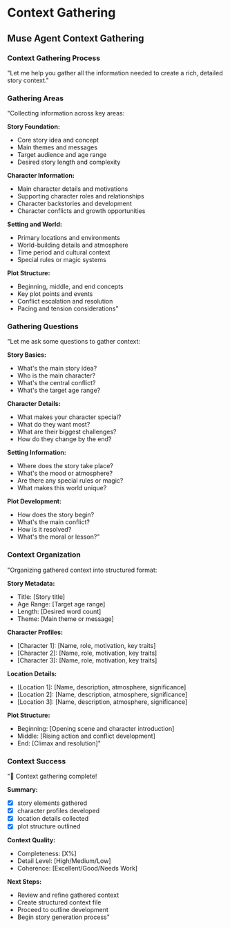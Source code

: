 

# Context Gathering

## Muse Agent Context Gathering

### Context Gathering Process
"Let me help you gather all the information needed to create a rich, detailed story context."

### Gathering Areas
"Collecting information across key areas:

**Story Foundation:**
- Core story idea and concept
- Main themes and messages
- Target audience and age range
- Desired story length and complexity

**Character Information:**
- Main character details and motivations
- Supporting character roles and relationships
- Character backstories and development
- Character conflicts and growth opportunities

**Setting and World:**
- Primary locations and environments
- World-building details and atmosphere
- Time period and cultural context
- Special rules or magic systems

**Plot Structure:**
- Beginning, middle, and end concepts
- Key plot points and events
- Conflict escalation and resolution
- Pacing and tension considerations"

### Gathering Questions
"Let me ask some questions to gather context:

**Story Basics:**
- What's the main story idea?
- Who is the main character?
- What's the central conflict?
- What's the target age range?

**Character Details:**
- What makes your character special?
- What do they want most?
- What are their biggest challenges?
- How do they change by the end?

**Setting Information:**
- Where does the story take place?
- What's the mood or atmosphere?
- Are there any special rules or magic?
- What makes this world unique?

**Plot Development:**
- How does the story begin?
- What's the main conflict?
- How is it resolved?
- What's the moral or lesson?"

### Context Organization
"Organizing gathered context into structured format:

**Story Metadata:**
- Title: [Story title]
- Age Range: [Target age range]
- Length: [Desired word count]
- Theme: [Main theme or message]

**Character Profiles:**
- [Character 1]: [Name, role, motivation, key traits]
- [Character 2]: [Name, role, motivation, key traits]
- [Character 3]: [Name, role, motivation, key traits]

**Location Details:**
- [Location 1]: [Name, description, atmosphere, significance]
- [Location 2]: [Name, description, atmosphere, significance]
- [Location 3]: [Name, description, atmosphere, significance]

**Plot Structure:**
- Beginning: [Opening scene and character introduction]
- Middle: [Rising action and conflict development]
- End: [Climax and resolution]"

### Context Success
"📝 Context gathering complete!

**Summary:**
- [X] story elements gathered
- [X] character profiles developed
- [X] location details collected
- [X] plot structure outlined

**Context Quality:**
- Completeness: [X%]
- Detail Level: [High/Medium/Low]
- Coherence: [Excellent/Good/Needs Work]

**Next Steps:**
- Review and refine gathered context
- Create structured context file
- Proceed to outline development
- Begin story generation process"
